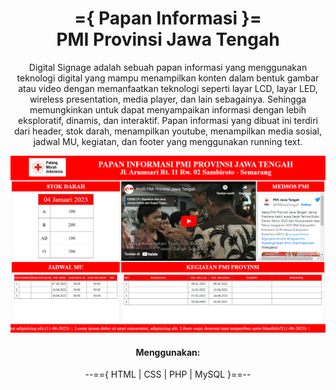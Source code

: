 <h1 align="center"> ={ Papan Informasi }= <br> PMI Provinsi Jawa Tengah </h1>

<p align="center">Digital Signage adalah sebuah papan informasi yang menggunakan teknologi digital yang
mampu menampilkan konten dalam bentuk gambar atau video dengan memanfaatkan
teknologi seperti layar LCD, layar LED, wireless presentation, media player, dan lain
sebagainya. Sehingga memungkinkan untuk dapat menyampaikan informasi dengan lebih
eksploratif, dinamis, dan interaktif. 
Papan informasi yang dibuat ini terdiri dari header, stok darah, menampilkan youtube,
menampilkan media sosial, jadwal MU, kegiatan, dan footer yang menggunakan running text. </p>

<div align="center"> 
  <img src="./img/v_papaninformasi.png"/>
</div>

<h4 align="center">Menggunakan:</h4>
<p align="center">--=={ HTML | CSS | PHP | MySQL }==--</p>

